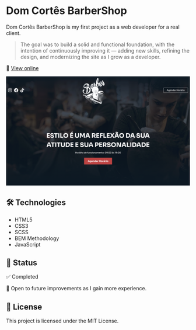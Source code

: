 # Dom Cortês BarberShop

Dom Cortês BarberShop is my first project as a web developer for a real client.

> The goal was to build a solid and functional foundation, with the intention of continuously improving it — adding new skills, refining the design, and modernizing the site as I grow as a developer.

🔗 [View online](https://barbearia-theta-three.vercel.app/)

![Website PrintScreen](./assets/preview.png)


## 🛠️ Technologies
- HTML5
- CSS3
- SCSS
- BEM Methodology
- JavaScript

## 📌 Status
✅ Completed

🚀 Open to future improvements as I gain more experience.

## 📄 License
This project is licensed under the MIT License.
